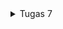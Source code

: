 <details>
  <summary>Tugas 7</summary>

# TUGAS 7
## 1. **Jelaskan apa yang dimaksud dengan *stateless widget* dan *stateful widget*, dan jelaskan perbedaan dari keduanya.**  
Jawaban:  
*Stateless widget* adalah jenis widget yang tampilannya tidak berubah selama aplikasi berjalan karena tidak mempunyai state yang berubah-ubah. Sedangkan *stateful widget* mempunyai state internal yang bisa berubah, memungkinkan widget untuk memperbarui tampilan jika terjadi perubahan pada data. Perbedaan utama antara keduanya adalah bahwa *stateful widget* dapat menyesuaikan dan memperbarui UI berdasarkan perubahan data, sedangkan *stateless widget* tidak memiliki kemampuan tersebut.

## 2. **Sebutkan widget apa saja yang kamu gunakan pada proyek ini dan jelaskan fungsinya.**  
Jawaban:  
Dalam kode saya, saya menggunakan beberapa widget:  
- Scaffold: Menyediakan struktur dasar aplikasi dengan AppBar dan body.
- AppBar: Menampilkan bar di bagian atas aplikasi yang berisi judul.
- Padding: Memberikan jarak di sekitar widget anaknya.
- Column: Menyusun widget secara vertikal.
- Row: Menyusun widget secara horizontal.
- Icon: Menampilkan ikon.
- SnackBar: Menampilkan pesan sementara di bagian bawah layar.
- Card: Menampilkan kotak dengan sudut melengkung dan bayangan, digunakan dalam InfoCard.
- Container: Membungkus widget lain dan memungkinkan pengaturan ukuran, padding, dan dekorasi.
- Text: Menampilkan teks di layar.
- SizedBox: Memberikan jarak vertikal antara widget.
- Center: Menempatkan widget di tengah parent-nya.
- GridView.count: Menampilkan widget dalam bentuk grid dengan jumlah kolom tertentu.
- Material: Menyediakan efek material seperti bayangan dan warna latar belakang.
- InkWell: Menangani interaksi sentuhan pada widget dan memberikan efek ripple.

## 3. **Apa fungsi dari `setState()`? Jelaskan variabel apa saja yang dapat terdampak dengan fungsi tersebut.**  
Jawaban:  
Fungsi `setState()` digunakan di dalam *stateful widget* untuk memberitahu Flutter bahwa state internal widget telah berubah, yang memerlukan pembangunan ulang UI untuk memperbarui tampilan sesuai dengan data terkini. Fungsi ini mempengaruhi semua variabel state yang ditentukan dalam kelas State. Namun, dalam kode yang menggunakan *stateless widget*, fungsi `setState()` tidak relevan karena widget tersebut tidak memiliki state yang bisa berubah.

## 4. **Jelaskan perbedaan antara `const` dengan `final`.**  
Jawaban:  
`const`: Digunakan untuk mendeklarasikan nilai yang konstan yang harus ditetapkan sebelum program dijalankan dan tidak dapat diubah setelahnya. Nilai konstan ini diinisialisasi pada waktu kompilasi dan bersifat *immutable*.  
`final`: Digunakan untuk variabel yang nilainya hanya boleh diatur sekali dan tidak bisa diubah setelah diinisialisasi. Variabel jenis ini bisa mendapatkan nilainya pada saat *runtime*, tidak terbatas pada waktu kompilasi saja.  

## 5. **Jelaskan bagaimana cara kamu mengimplementasikan checklist-checklist di atas.**  
Jawaban:  
1. Menginstall semua yang diperlukan seperti Dart dan Flutter
2. Membuat proyek Flutter baru dengan command `flutter create e_commerce`
3. Merapikan kode dengan memindahkan beberapa potongan kode ke dalam file `menu.dart` yang saya buat.
4. Membuat tiga tombol sederhana dengan ikon dan teks untuk **Lihat Daftar Candy**, **Tambah Candy**, dan **Logout** dengan menggunakan kelas ItemHomepage yang mendefinisikan nama, ikon, dan warna tombol.  
    ```dart
    final List<ItemHomepage> items = [
        ItemHomepage("Lihat Daftar Candy", Icons.list, Colors.blue),
        ItemHomepage("Tambah Candy", Icons.add, Colors.green),
        ItemHomepage("Logout", Icons.logout, Colors.red),
    ];`
5. Mengimplementasikan warna latar belakang yang berbeda untuk setiap tombol melaui properti color pada setiap item dalam list serta menampilkan `Snackbar` saat tombol ditekan.
    ```dart
    return Material(
      color: item.color,  // Gunakan warna dari item
      borderRadius: BorderRadius.circular(12),
      child: InkWell(
        onTap: () {
          ScaffoldMessenger.of(context)
            ..hideCurrentSnackBar()
            ..showSnackBar(
              SnackBar(content: Text("Kamu telah menekan tombol ${item.name}!"))
            );
        },`
</details>